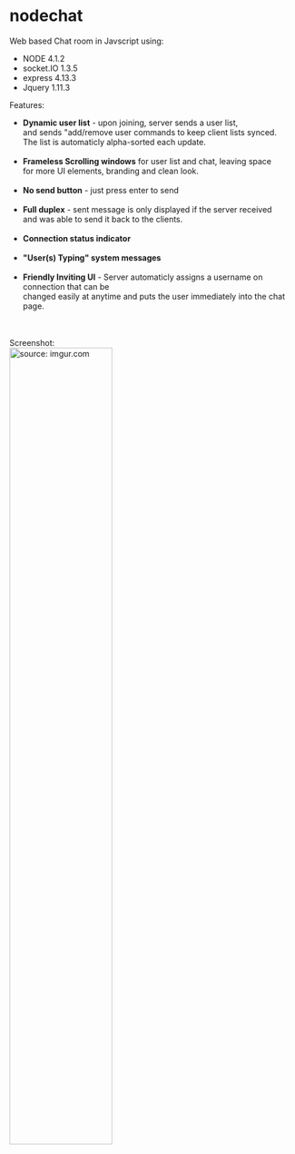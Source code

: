 # nodechat
Web based Chat room in Javscript using:
<ul>
<li>NODE      4.1.2</li>
<li>socket.IO 1.3.5</li>
<li>express   4.13.3</li>
<li>Jquery    1.11.3</li>
</ul>
Features:
<ul>
<li><b>Dynamic user list</b> - upon joining, server sends a user list, 
<br> and sends "add/remove user commands to keep client lists synced.
<br>The list is automaticly alpha-sorted each update.</li>
<br>
<li><b>Frameless Scrolling windows</b> for user list and chat, leaving space
<br>for more UI elements, branding and clean look.</li>
<br>
<li><b>No send button</b> - just press enter to send</li>
<br>
<li><b>Full duplex</b> - sent message is only displayed if the server received
<br>and was able to send it back to the clients.</li>
<br>
<li><b>Connection status indicator</b></li>
<br>
<li><b>"User(s) Typing" system messages</b></li>
<br>
<li><b>Friendly Inviting UI</b> - Server automaticly assigns a username on connection that can be
<br>changed easily at anytime and puts the user immediately into the chat page.</li>


</ul>
<br>
<br>Screenshot:
<br>
<a href="http://imgur.com/9jolHMH.png"><img src="http://i.imgur.com/9jolHMH.png" height=60% width=60% title="source: imgur.com" /></a>

  
